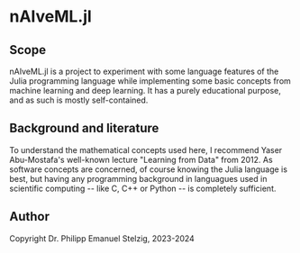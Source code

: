 # nAIveML.jl

## Scope
nAIveML.jl is a project to experiment with some language features of the Julia programming language while implementing some basic concepts from machine learning and deep learning. It has a purely educational purpose, and as such is mostly self-contained. 

## Background and literature
To understand the mathematical concepts used here, I recommend Yaser Abu-Mostafa's well-known lecture "Learning from Data" from 2012. As software concepts are concerned, of course knowing the Julia language is best, but having any programming background in languagues used in scientific computing -- like C, C++ or Python -- is completely sufficient. 

## Author
Copyright Dr. Philipp Emanuel Stelzig, 2023-2024
